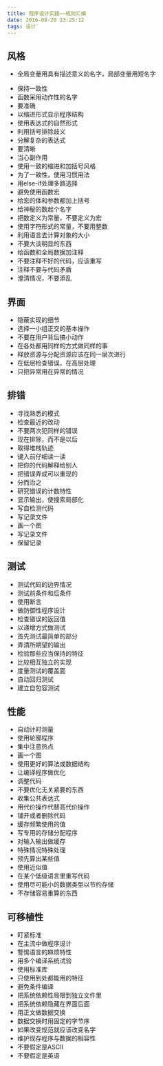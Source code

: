 ```yaml
---
title: 程序设计实践——规则汇编
date: 2016-08-20 23:25:12
tags: 设计
---
```


## 风格
* 全局变量用具有描述意义的名字，局部变量用短名字
<!--more-->
* 保持一致性
* 函数采用动作性的名字
* 要准确
* 以缩进形式显示程序结构
* 使用表达式的自然形式
* 利用括号排除歧义
* 分解复杂的表达式
* 要清晰
* 当心副作用
* 使用一致的缩进和加括号风格
* 为了一致性，使用习惯用法
* 用else-if处理多路选择
* 避免使用函数宏
* 给宏的体和参数都加上括号
* 给神秘的数起个名字
* 把数定义为常量，不要定义为宏
* 使用字符形式的常量，不要用整数
* 利用语言去计算对象的大小
* 不要大谈明显的东西
* 给函数和全局数据加注释
* 不要注释不好的代码，应该重写
* 注释不要与代码矛盾
* 澄清情况，不要添乱

## 界面

* 隐蔽实现的细节
* 选择一小组正交的基本操作
* 不要在用户背后搞小动作
* 在各处都用同样的方式做同样的事
* 释放资源与分配资源应该在同一层次进行
* 在低层检查错误，在高层处理
* 只把异常用在异常的情况

## 排错

* 寻找熟悉的模式
* 检查最近的改动
* 不要两次犯同样的错误
* 现在排除，而不是以后
* 取得堆栈轨迹
* 键入前仔细读一读
* 把你的代码解释给别人
* 把错误弄成可以重现的
* 分而治之
* 研究错误的计数特性
* 显示输出，使搜索局部化
* 写自检测代码
* 写记录文件
* 画一个图
* 写记录文件
* 保留记录

## 测试

* 测试代码的边界情况
* 测试前条件和后条件
* 使用断言
* 做防御性程序设计
* 检查错误的返回值
* 以递增方式做测试
* 首先测试最简单的部分
* 弄清所期望的输出
* 检验那些应当保持的特征
* 比较相互独立的实现
* 度量测试的覆盖面
* 自动回归测试
* 建立自包容测试

## 性能

* 自动计时测量
* 使用轮廓程序
* 集中注意热点
* 画一个图
* 使用更好的算法或数据结构
* 让编译程序做优化
* 调整代码
* 不要优化无关紧要的东西
* 收集公共表达式
* 用代价操作代替高代价操作
* 铺开或者删除代码
* 缓存频繁使用的值
* 写专用的存储分配程序
* 对输入输出做缓存
* 特殊情况特殊处理
* 预先算出某些值
* 使用近似值
* 在某个低级语言里重写代码
* 使用尽可能小的数据类型以节约存储
* 不存储容易重算的东西

## 可移植性

* 盯紧标准
* 在主流中做程序设计
* 警惕语言的麻烦特性
* 用多个编译系统试验
* 使用标准库
* 只使用到处都能用的特征
* 避免条件编译
* 把系统依赖性局限到独立文件里
* 把系统依赖隐藏在界面后面
* 用正文做数据交换
* 数据交换时用固定的字节序
* 如果改变规范就应该改变名字
* 维护现存程序与数据的相容性
* 不要假定是ASCII
* 不要假定是英语

